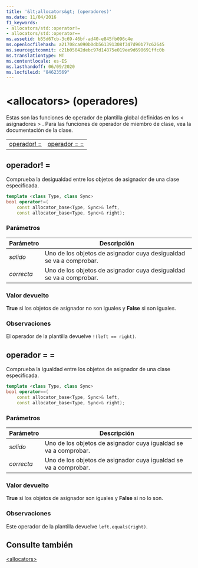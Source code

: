 ```yaml
---
title: '&lt;allocators&gt; (operadores)'
ms.date: 11/04/2016
f1_keywords:
- allocators/std::operator!=
- allocators/std::operator==
ms.assetid: b55d67cb-3c69-46bf-ad40-e845fb096c4e
ms.openlocfilehash: a21708ca090b0db561391308f347d90b77c62645
ms.sourcegitcommit: c21b05042debc97d14875e019ee9d698691ffc0b
ms.translationtype: MT
ms.contentlocale: es-ES
ms.lasthandoff: 06/09/2020
ms.locfileid: "84623569"
---
```

# <a name="ltallocatorsgt-operators"></a>&lt;allocators&gt; (operadores)

Estas son las funciones de operador de plantilla global definidas en los &lt; asignadores &gt; . Para las funciones de operador de miembro de clase, vea la documentación de la clase.

|||
|-|-|
|[operador! =](#op_neq)|[operador = =](#op_eq_eq)|

## <a name="operator"></a><a name="op_neq"></a>operador! =

Comprueba la desigualdad entre los objetos de asignador de una clase especificada.

```cpp
template <class Type, class Sync>
bool operator!=(
    const allocator_base<Type, Sync>& left,
    const allocator_base<Type, Sync>& right);
```

### <a name="parameters"></a>Parámetros

|Parámetro|Descripción|
|---------------|-----------------|
|*salido*|Uno de los objetos de asignador cuya desigualdad se va a comprobar.|
|*correcta*|Uno de los objetos de asignador cuya desigualdad se va a comprobar.|

### <a name="return-value"></a>Valor devuelto

**True** si los objetos de asignador no son iguales y **False** si son iguales.

### <a name="remarks"></a>Observaciones

El operador de la plantilla devuelve `!(left == right)`.

## <a name="operator"></a><a name="op_eq_eq"></a>operador = =

Comprueba la igualdad entre los objetos de asignador de una clase especificada.

```cpp
template <class Type, class Sync>
bool operator==(
    const allocator_base<Type, Sync>& left,
    const allocator_base<Type, Sync>& right);
```

### <a name="parameters"></a>Parámetros

|Parámetro|Descripción|
|---------------|-----------------|
|*salido*|Uno de los objetos de asignador cuya igualdad se va a comprobar.|
|*correcta*|Uno de los objetos de asignador cuya igualdad se va a comprobar.|

### <a name="return-value"></a>Valor devuelto

**True** si los objetos de asignador son iguales y **False** si no lo son.

### <a name="remarks"></a>Observaciones

Este operador de la plantilla devuelve `left.equals(right)`.

## <a name="see-also"></a>Consulte también

[\<allocators>](allocators-header.md)
